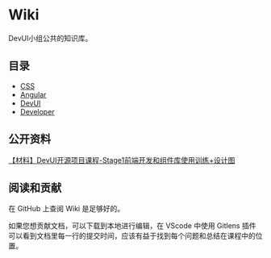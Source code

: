 # Wiki

DevUI小组公共的知识库。

## 目录

* [CSS](https://github.com/DevUIStudy/wiki/blob/master/docs/CSS.md)
* [Angular](https://github.com/DevUIStudy/wiki/blob/master/docs/Angular.md)
* [DevUI](https://github.com/DevUIStudy/wiki/blob/master/docs/DevUI.md)
* [Developer](https://github.com/DevUIStudy/wiki/blob/master/docs/Developer.md)

## 公开资料

[【材料】DevUI开源项目课程-Stage1前端开发和组件库使用训练+设计图](https://pan.baidu.com/s/1jN151z9T8aOt6DT4ndMrJQ)

## 阅读和贡献

在 GitHub 上查阅 Wiki 是足够好的。

如果您想贡献文档，可以下载到本地进行编辑，在 VScode 中使用 Gitlens 插件可以看到文档里每一行的提交时间，应该有益于找到每个问题和总结在课程中的位置。
